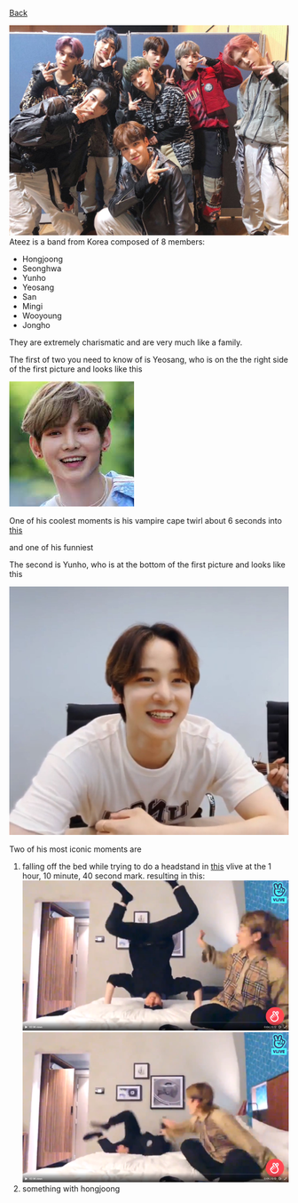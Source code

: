 [Back](https://monip1.github.io/Chaos/fun-things/)

![pirates](../pictures/ateez-8-pirates.jpg)
Ateez is a band from Korea composed of 8 members:
* Hongjoong
* Seonghwa
* Yunho
* Yeosang
* San
* Mingi
* Wooyoung
* Jongho

They are extremely charismatic and are very much like a family.

The first of two you need to know of is Yeosang, who is on the the right side of the first picture and looks like this 

![smile](../pictures/yeosang-smile.jfif)

One of his coolest moments is his vampire cape twirl about 6 seconds into [this](https://www.youtube.com/watch?v=4IfwqfPqcyU&t=47s)

and one of his funniest

The second is Yunho, who is at the bottom of the first picture and looks like this 

![smile2](../pictures/yunho-smile.jpg)

Two of his most iconic moments are
1. falling off the bed while trying to do a headstand in [this](https://www.vlive.tv/post/0-18376065) vlive at the 1 hour, 10 minute, 40 second mark.
resulting in this:
![vertical](../pictures/yunho-headstand.png)
![notvertical](../pictures/yunho-fall.png)
2. something with hongjoong
